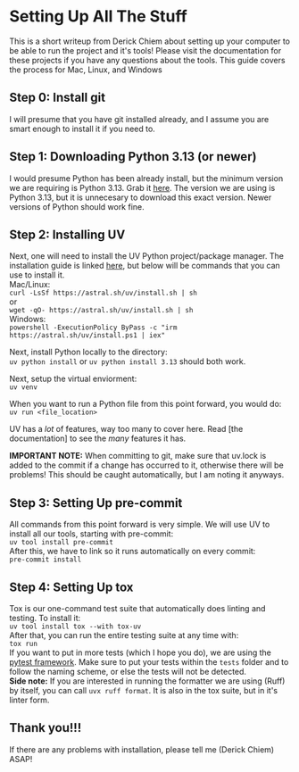 #  Setting Up All The Stuff
This is a short writeup from Derick Chiem about setting up your computer to be able to run the project and it's tools! Please visit the documentation for these projects if you have any questions about the tools. This guide covers the process for Mac, Linux, and Windows

## Step 0: Install git
I will presume that you have git installed already, and I assume you are smart enough to install it if you need to.
## Step 1: Downloading Python 3.13 (or newer)
I would presume Python has been already install, but the minimum version we are requiring is Python 3.13. Grab it [here](https://www.python.org/downloads/). The version we are using is Python 3.13, but it is unnecesary to download this exact version. Newer versions of Python should work fine.

## Step 2: Installing UV
Next, one will need to install the UV Python project/package manager. The installation guide is linked [here](https://docs.astral.sh/uv/getting-started/installation/), but below will be commands that you can use to install it.<br>
Mac/Linux:<br>
`curl -LsSf https://astral.sh/uv/install.sh | sh` <br>
or <br>
`wget -qO- https://astral.sh/uv/install.sh | sh`<br>
Windows:<br>
`powershell -ExecutionPolicy ByPass -c "irm https://astral.sh/uv/install.ps1 | iex"`<br>

Next, install Python locally to the directory:<br>
`uv python install` or `uv python install 3.13` should both work.<br>

Next, setup the virtual enviorment:<br>
`uv venv` <br>

When you want to run a Python file from this point forward, you would do:<br>
`uv run <file_location>`

UV has a *lot* of features, way too many to cover here. Read [the documentation] to see the *many* features it has.

**IMPORTANT NOTE:** When committing to git, make sure that uv.lock is added to the commit if a change has occurred to it, otherwise there will be problems! This should be caught automatically, but I am noting it anyways.

## Step 3: Setting Up pre-commit
All commands from this point forward is very simple. We will use UV to install all our tools, starting with pre-commit: <br>
`uv tool install pre-commit`<br>
After this, we have to link so it runs automatically on every commit:<br>
`pre-commit install`

## Step 4: Setting Up tox
Tox is our one-command test suite that automatically does linting and testing. To install it: <br>
`uv tool install tox --with tox-uv` <br>
After that, you can run the entire testing suite at any time with: <br>
`tox run` <br>
If you want to put in more tests (which I hope you do), we are using the [pytest framework](https://docs.pytest.org/en/stable/). Make sure to put your tests within the `tests` folder and to follow the naming scheme, or else the tests will not be detected. <br>
**Side note:** If you are interested in running the formatter we are using (Ruff) by itself, you can call `uvx ruff format`. It is also in the tox suite, but in it's linter form.

## Thank you!!!
If there are any problems with installation, please tell me (Derick Chiem) ASAP!
